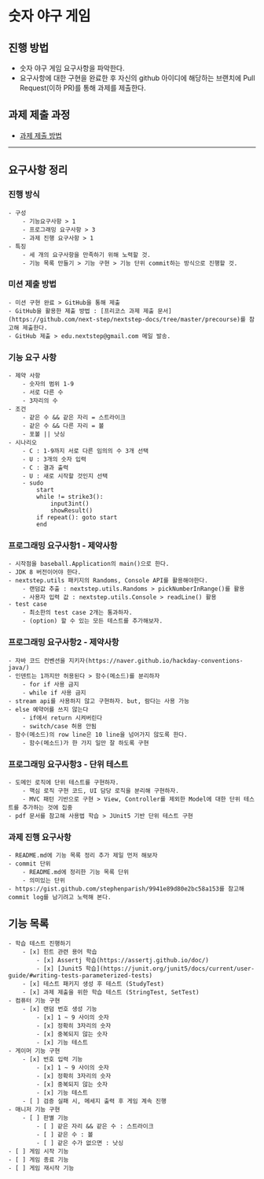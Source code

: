 # 숫자 야구 게임
## 진행 방법
* 숫자 야구 게임 요구사항을 파악한다.
* 요구사항에 대한 구현을 완료한 후 자신의 github 아이디에 해당하는 브랜치에 Pull Request(이하 PR)를 통해 과제를 제출한다.

## 과제 제출 과정
* [과제 제출 방법](https://github.com/next-step/nextstep-docs/tree/master/precourse)

---

## 요구사항 정리

### 진행 방식
    - 구성
        - 기능요구사항 > 1
        - 프로그래밍 요구사항 > 3
        - 과제 진행 요구사항 > 1
    - 특징
        - 세 개의 요구사항을 만족하기 위해 노력할 것.
        - 기능 목록 만들기 > 기능 구현 > 기능 단위 commit하는 방식으로 진행할 것.

### 미션 제출 방법
    - 미션 구현 완료 > GitHub을 통해 제출
    - GitHub을 활용한 제출 방법 : [프리코스 과제 제출 문서](https://github.com/next-step/nextstep-docs/tree/master/precourse)를 참고해 제출한다.
    - GitHub 제출 > edu.nextstep@gmail.com 메일 발송.

### 기능 요구 사항
    - 제약 사항
        - 숫자의 범위 1-9
        - 서로 다른 수
        - 3자리의 수 
    - 조건
        - 같은 수 && 같은 자리 = 스트라이크
        - 같은 수 && 다른 자리 = 볼
        - 포볼 || 낫싱
    - 시나리오
        - C : 1-9까지 서로 다른 임의의 수 3개 선택
        - U : 3개의 숫자 입력
        - C : 결과 출력
        - U : 새로 시작할 것인지 선택
        - sudo
            start
            while != strike3():
                input3int()
                showResult()
            if repeat(): goto start
            end

### 프로그래밍 요구사항1 - 제약사항
    - 시작점을 baseball.Application의 main()으로 한다.
    - JDK 8 버전이어야 한다.
    - nextstep.utils 패키지의 Randoms, Console API를 활용해야한다.
        - 랜덤값 추출 : nextstep.utils.Randoms > pickNumberInRange()를 활용
        - 사용자 입력 값 : nextstep.utils.Console > readLine() 활용
    - test case
        - 최소한의 test case 2개는 통과하자.
        - (option) 할 수 있는 모든 테스트를 추가해보자.

### 프로그래밍 요구사항2 - 제약사항
    - 자바 코드 컨벤션을 지키자(https://naver.github.io/hackday-conventions-java/)
    - 인덴트는 1까지만 허용된다 > 함수(메소드)를 분리하자
        - for if 사용 금지
        - while if 사용 금지
    - stream api를 사용하지 않고 구현하자. but, 람다는 사용 가능
    - else 예약어를 쓰지 않는다
        - if에서 return 시켜버린다
        - switch/case 허용 안됨
    - 함수(메소드)의 row line은 10 line을 넘어가지 않도록 한다.
        - 함수(메소드)가 한 가지 일만 잘 하도록 구현

### 프로그래밍 요구사항3 - 단위 테스트
    - 도메인 로직에 단위 테스트를 구현하자.
        - 핵심 로직 구현 코드, UI 담당 로직을 분리해 구현하자.
        - MVC 패턴 기반으로 구현 > View, Controller를 제외한 Model에 대한 단위 테스트를 추가하는 것에 집중
    - pdf 문서를 참고해 사용법 학습 > JUnit5 기반 단위 테스트 구현

### 과제 진행 요구사항
    - README.md에 기능 목록 정리 추가 제일 먼저 해보자
    - commit 단위
        - README.md에 정리한 기능 목록 단위
        - 의미있는 단위
    - https://gist.github.com/stephenparish/9941e89d80e2bc58a153를 참고해 commit log를 남기려고 노력해 본다.

## 기능 목록
    - 학습 테스트 진행하기
        - [x] 힌트 관련 용어 학습
            - [x] Assertj 학습(https://assertj.github.io/doc/)
            - [x] [Junit5 학습](https://junit.org/junit5/docs/current/user-guide/#writing-tests-parameterized-tests)
        - [x] 테스트 패키지 생성 후 테스트 (StudyTest)
        - [x] 과제 제출을 위한 학습 테스트 (StringTest, SetTest)
    - 컴퓨터 기능 구현
        - [x] 랜덤 번호 생성 기능
            - [x] 1 ~ 9 사이의 숫자
            - [x] 정확히 3자리의 숫자
            - [x] 중복되지 않는 숫자
            - [x] 기능 테스트
    - 게이머 기능 구현
        - [x] 번호 입력 기능
            - [x] 1 ~ 9 사이의 숫자
            - [x] 정확히 3자리의 숫자
            - [x] 중복되지 않는 숫자
            - [x] 기능 테스트
        - [ ] 검증 실패 시, 메세지 출력 후 게임 계속 진행
    - 매니저 기능 구현
        - [ ] 판별 기능
            - [ ] 같은 자리 && 같은 수 : 스트라이크
            - [ ] 같은 수 : 볼
            - [ ] 같은 수가 없으면 : 낫싱
    - [ ] 게임 시작 기능
    - [ ] 게임 종료 기능
    - [ ] 게임 재시작 기능